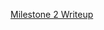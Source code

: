[Milestone 2 Writeup](https://docs.google.com/document/d/1erIAson4CToLMOUG9K0hZIBmoNhLSMNM-LWqFB4KIjk/edit?tab=t.0)
